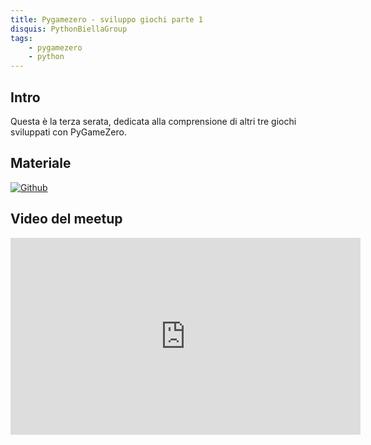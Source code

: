 ```yaml
---
title: Pygamezero - sviluppo giochi parte 1
disquis: PythonBiellaGroup
tags:
    - pygamezero
    - python
---
```

## Intro

Questa è la terza serata, dedicata alla comprensione di altri tre giochi sviluppati con PyGameZero.

## Materiale

[![Github](https://img.shields.io/badge/GitHub-181717.svg?style=for-the-badge&logo=GitHub&logoColor=white)](https://github.com/PythonBiellaGroup/LearningPythonWithGames)

## Video del meetup

<iframe width="560" height="315" src="https://www.youtube.com/embed/5BB3_hGxU9o?si=1VWnKRVKQxSR1OE_" title="YouTube video player" frameborder="0" allow="accelerometer; autoplay; clipboard-write; encrypted-media; gyroscope; picture-in-picture; web-share" allowfullscreen></iframe>